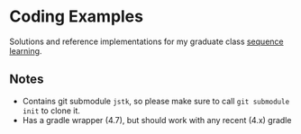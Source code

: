 # Coding Examples

Solutions and reference implementations for my graduate class [sequence learning](https://sikoried.github.io/sequence-learning/).


## Notes

- Contains git submodule `jstk`, so please make sure to call `git submodule init` to clone it.
- Has a gradle wrapper (4.7), but should work with any recent (4.x) gradle
